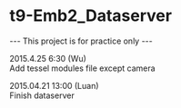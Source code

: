 # t9-Emb2_Dataserver  
--- This project is for practice only ---   

2015.4.25 6:30 (Wu)  
Add tessel modules file except camera
  
2015.04.21 13:00 (Luan)  
Finish dataserver  
